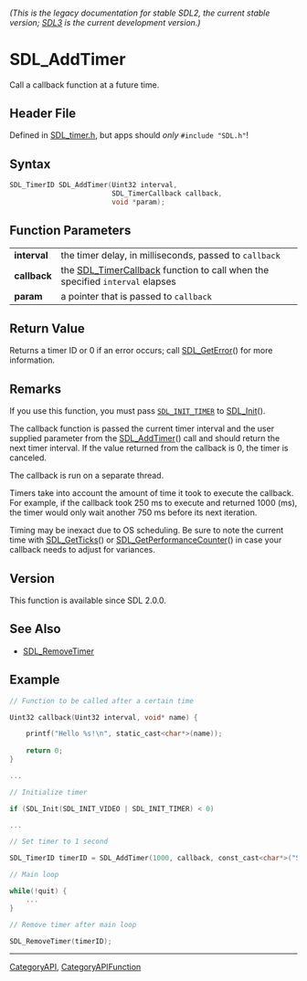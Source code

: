 ###### (This is the legacy documentation for stable SDL2, the current stable version; [SDL3](https://wiki.libsdl.org/SDL3/) is the current development version.)
# SDL_AddTimer

Call a callback function at a future time.

## Header File

Defined in [SDL_timer.h](https://github.com/libsdl-org/SDL/blob/SDL2/include/SDL_timer.h), but apps should _only_ `#include "SDL.h"`!

## Syntax

```c
SDL_TimerID SDL_AddTimer(Uint32 interval,
                         SDL_TimerCallback callback,
                         void *param);

```

## Function Parameters

|                  |                                                                                                   |
| ---------------- | ------------------------------------------------------------------------------------------------- |
| **interval**     | the timer delay, in milliseconds, passed to `callback`                                            |
| **callback**     | the [SDL_TimerCallback](SDL_TimerCallback) function to call when the specified `interval` elapses |
| **param**        | a pointer that is passed to `callback`                                                            |

## Return Value

Returns a timer ID or 0 if an error occurs; call
[SDL_GetError](SDL_GetError)() for more information.

## Remarks

If you use this function, you must pass [`SDL_INIT_TIMER`](SDL_INIT_TIMER)
to [SDL_Init](SDL_Init)().

The callback function is passed the current timer interval and the user
supplied parameter from the [SDL_AddTimer](SDL_AddTimer)() call and should
return the next timer interval. If the value returned from the callback is
0, the timer is canceled.

The callback is run on a separate thread.

Timers take into account the amount of time it took to execute the
callback. For example, if the callback took 250 ms to execute and returned
1000 (ms), the timer would only wait another 750 ms before its next
iteration.

Timing may be inexact due to OS scheduling. Be sure to note the current
time with [SDL_GetTicks](SDL_GetTicks)() or
[SDL_GetPerformanceCounter](SDL_GetPerformanceCounter)() in case your
callback needs to adjust for variances.

## Version

This function is available since SDL 2.0.0.

## See Also

* [SDL_RemoveTimer](SDL_RemoveTimer)


## Example

```c
// Function to be called after a certain time

Uint32 callback(Uint32 interval, void* name) {

    printf("Hello %s!\n", static_cast<char*>(name));
       
    return 0;
}

...

// Initialize timer

if (SDL_Init(SDL_INIT_VIDEO | SDL_INIT_TIMER) < 0)

...

// Set timer to 1 second

SDL_TimerID timerID = SDL_AddTimer(1000, callback, const_cast<char*>("SDL"));

// Main loop

while(!quit) {
    ...
}

// Remove timer after main loop

SDL_RemoveTimer(timerID);
```

----
[CategoryAPI](CategoryAPI), [CategoryAPIFunction](CategoryAPIFunction)

